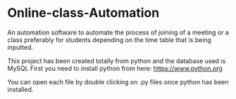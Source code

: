 # Online-class-Automation
An automation software to automate the process of joining of a meeting or a class preferably for students depending on the time table that is being inputted. 

This project has been created totally from python and the database used is MySQL
First you need to install python from here: https://www.python.org

You can open each file by double clicking on .py files once python has been installed.
